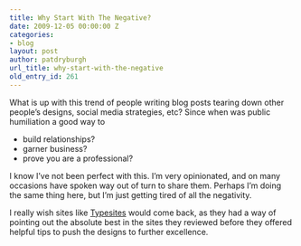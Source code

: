 ```yaml
---
title: Why Start With The Negative?
date: 2009-12-05 00:00:00 Z
categories:
- blog
layout: post
author: patdryburgh
url_title: why-start-with-the-negative
old_entry_id: 261
---
```


What is up with this trend of people writing blog posts tearing down other people’s designs, social media strategies, etc? Since when was public humiliation a good way to

- build relationships?
- garner business?
- prove you are a professional?

I know I’ve not been perfect with this. I’m very opinionated, and on many occasions have spoken way out of turn to share them. Perhaps I’m doing the same thing here, but I’m just getting tired of all the negativity.

I really wish sites like [Typesites](http://typesites.com) would come back, as they had a way of pointing out the absolute best in the sites they reviewed before they offered helpful tips to push the designs to further excellence.